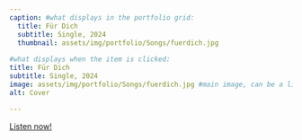 ```yaml
---
caption: #what displays in the portfolio grid:
  title: Für Dich
  subtitle: Single, 2024
  thumbnail: assets/img/portfolio/Songs/fuerdich.jpg
  
#what displays when the item is clicked:
title: Für Dich
subtitle: Single, 2024
image: assets/img/portfolio/Songs/fuerdich.jpg #main image, can be a link or a file in assets/img/portfolio
alt: Cover

---
```


<a href="https://tr.ee/V-WgdVB6Aa">Listen now!</a>


